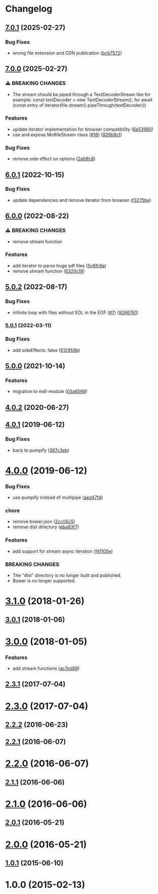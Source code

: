 # Changelog

## [7.0.1](https://github.com/cheminfo/sdf-parser/compare/v7.0.0...v7.0.1) (2025-02-27)


### Bug Fixes

* wrong file extension and CDN publication ([bcb7572](https://github.com/cheminfo/sdf-parser/commit/bcb7572bdd2ad028566ca07ba1c699ebfc19cdf5))

## [7.0.0](https://github.com/cheminfo/sdf-parser/compare/v6.0.1...v7.0.0) (2025-02-27)


### ⚠ BREAKING CHANGES

* The stream should be piped through a TextDecoderStream like for example: const textDecoder = new TextDecoderStream(); for await (const entry of   iterator(file.stream().pipeThrough(textDecoder)))

### Features

* update iterator implementation for browser compatibility ([6a53960](https://github.com/cheminfo/sdf-parser/commit/6a539603d0a3e15e3f902412fea2aabf49d7ffce))
* use and expose MolfileStream class ([#16](https://github.com/cheminfo/sdf-parser/issues/16)) ([926b8cf](https://github.com/cheminfo/sdf-parser/commit/926b8cff47fce60576724662c79ae996cc1529d9))


### Bug Fixes

* remove side effect on options ([2afdfc8](https://github.com/cheminfo/sdf-parser/commit/2afdfc8e4818d2b587ce2e53c67add726953684a))

## [6.0.1](https://github.com/cheminfo/sdf-parser/compare/v6.0.0...v6.0.1) (2022-10-15)


### Bug Fixes

* update dependencies and remove iterator from browser ([f3275be](https://github.com/cheminfo/sdf-parser/commit/f3275bea7f78a744ca8b0b1918c1ef59720342a8))

## [6.0.0](https://github.com/cheminfo/sdf-parser/compare/v5.0.2...v6.0.0) (2022-08-22)


### ⚠ BREAKING CHANGES

* remove stream function

### Features

* add iterator to parse huge sdf files ([5c6fc9a](https://github.com/cheminfo/sdf-parser/commit/5c6fc9ae497fde15c7b97aa8c74e9aed5ea768da))
* remove stream function ([6320c19](https://github.com/cheminfo/sdf-parser/commit/6320c1959092120b19373c36d19c293e53e338bc))

## [5.0.2](https://github.com/cheminfo/sdf-parser/compare/v5.0.1...v5.0.2) (2022-08-17)


### Bug Fixes

* infinite loop with files without EOL in the EOF ([#7](https://github.com/cheminfo/sdf-parser/issues/7)) ([9266761](https://github.com/cheminfo/sdf-parser/commit/9266761dc6f2536ec5deec0bec0d10e277cb2bb0))

### [5.0.1](https://www.github.com/cheminfo/sdf-parser/compare/v5.0.0...v5.0.1) (2022-03-11)


### Bug Fixes

* add sideEffects: false ([512959b](https://www.github.com/cheminfo/sdf-parser/commit/512959b4a567f690070bfd42259ab9812ec8d8b8))

## [5.0.0](https://github.com/cheminfo/sdf-parser/compare/v4.0.2...v5.0.0) (2021-10-14)


### Features

* migration to es6-module ([03a6569](https://github.com/cheminfo/sdf-parser/commit/03a6569c95225891eaf0acf91ad6649de8382e17))

## [4.0.2](https://github.com/cheminfo/sdf-parser/compare/v4.0.1...v4.0.2) (2020-06-27)

## [4.0.1](https://github.com/cheminfo/sdf-parser/compare/v4.0.0...v4.0.1) (2019-06-12)

### Bug Fixes

- back to pumpify ([387c3eb](https://github.com/cheminfo/sdf-parser/commit/387c3eb))

# [4.0.0](https://github.com/cheminfo/sdf-parser/compare/v3.1.0...v4.0.0) (2019-06-12)

### Bug Fixes

- use pumpify instead of multipipe ([aed47fd](https://github.com/cheminfo/sdf-parser/commit/aed47fd))

### chore

- remove bower.json ([2cc05c5](https://github.com/cheminfo/sdf-parser/commit/2cc05c5))
- remove dist directory ([eba83f7](https://github.com/cheminfo/sdf-parser/commit/eba83f7))

### Features

- add support for stream async iteration ([f41105e](https://github.com/cheminfo/sdf-parser/commit/f41105e))

### BREAKING CHANGES

- The "dist" directory is no longer built and published.
- Bower is no longer supported.

# [3.1.0](https://github.com/cheminfo/sdf-parser/compare/v3.0.1...v3.1.0) (2018-01-26)

## [3.0.1](https://github.com/cheminfo/sdf-parser/compare/v3.0.0...v3.0.1) (2018-01-06)

# [3.0.0](https://github.com/cheminfo/sdf-parser/compare/v2.3.1...v3.0.0) (2018-01-05)

### Features

- add stream functions ([ac7ed88](https://github.com/cheminfo/sdf-parser/commit/ac7ed88))

## [2.3.1](https://github.com/cheminfo/sdf-parser/compare/v2.3.0...v2.3.1) (2017-07-04)

# [2.3.0](https://github.com/cheminfo/sdf-parser/compare/v2.2.2...v2.3.0) (2017-07-04)

## [2.2.2](https://github.com/cheminfo/sdf-parser/compare/v2.2.1...v2.2.2) (2016-06-23)

## [2.2.1](https://github.com/cheminfo/sdf-parser/compare/v2.2.0...v2.2.1) (2016-06-07)

# [2.2.0](https://github.com/cheminfo/sdf-parser/compare/v2.1.1...v2.2.0) (2016-06-07)

## [2.1.1](https://github.com/cheminfo/sdf-parser/compare/v2.1.0...v2.1.1) (2016-06-06)

# [2.1.0](https://github.com/cheminfo/sdf-parser/compare/v2.0.1...v2.1.0) (2016-06-06)

## [2.0.1](https://github.com/cheminfo/sdf-parser/compare/v2.0.0...v2.0.1) (2016-05-21)

# [2.0.0](https://github.com/cheminfo/sdf-parser/compare/v1.0.1...v2.0.0) (2016-05-21)

## [1.0.1](https://github.com/cheminfo/sdf-parser/compare/v1.0.0...v1.0.1) (2015-06-10)

# 1.0.0 (2015-02-13)
